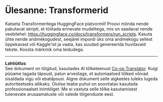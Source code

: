 <!--
CO_OP_TRANSLATOR_METADATA:
{
  "original_hash": "177f3ea3995d725e6f9f5c66af16edcd",
  "translation_date": "2025-10-11T11:39:55+00:00",
  "source_file": "lessons/5-NLP/18-Transformers/assignment.md",
  "language_code": "et"
}
-->
# Ülesanne: Transformerid

Katseta Transformeritega HuggingFace platvormil! Proovi mõnda nende pakutavat skripti, et töötada erinevate mudelitega, mis on saadaval nende veebilehel: https://huggingface.co/docs/transformers/run_scripts. Kasuta ühte nende andmekogudest, seejärel impordi üks oma andmekogu sellest õppekavast või Kaggle'ist ja vaata, kas suudad genereerida huvitavaid tekste. Koosta märkmik oma leidudega.

---

**Lahtiütlus**:  
See dokument on tõlgitud, kasutades AI tõlketeenust [Co-op Translator](https://github.com/Azure/co-op-translator). Kuigi püüame tagada täpsust, palun arvestage, et automaatsed tõlked võivad sisaldada vigu või ebatäpsusi. Algne dokument selle algkeeles tuleks lugeda autoriteetseks allikaks. Olulise teabe puhul on soovitatav kasutada professionaalset inimtõlget. Me ei vastuta selle tõlke kasutamisest tulenevate arusaamatuste või valede tõlgenduste eest.